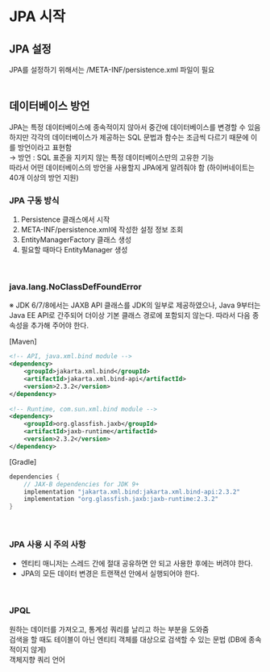 # JPA 시작
## JPA 설정
JPA를 설정하기 위해서는 /META-INF/persistence.xml 파일이 필요  
<br>

## 데이터베이스 방언
JPA는 특정 데이터베이스에 종속적이지 않아서 중간에 데이터베이스를 변경할 수 있음  
하지만 각각의 데이터베이스가 제공하는 SQL 문법과 함수는 조금씩 다르기 때문에 이를 방언이라고 표현함  
→ 방언 : SQL 표준을 지키지 않는 특정 데이터베이스만의 고유한 기능  
따라서 어떤 데이터베이스의 방언을 사용할지 JPA에게 알려줘야 함 (하이버네이트는 40개 이상의 방언 지원)
<br>

### JPA 구동 방식
1. Persistence 클래스에서 시작
2. META-INF/persistence.xml에 작성한 설정 정보 조회
3. EntityManagerFactory 클래스 생성
4. 필요할 때마다 EntityManager 생성  
<br>  

### java.lang.NoClassDefFoundError
※ JDK 6/7/8에서는 JAXB API 클래스를 JDK의 일부로 제공하였으나, Java 9부터는 Java EE API로 간주되어 더이상 기본 클래스 경로에 포함되지 않는다. 따라서 다음 종속성을 추가해 주어야 한다.  

[Maven]
```xml
<!-- API, java.xml.bind module -->
<dependency>
    <groupId>jakarta.xml.bind</groupId>
    <artifactId>jakarta.xml.bind-api</artifactId>
    <version>2.3.2</version>
</dependency>
 
<!-- Runtime, com.sun.xml.bind module -->
<dependency>
    <groupId>org.glassfish.jaxb</groupId>
    <artifactId>jaxb-runtime</artifactId>
    <version>2.3.2</version>
</dependency>
```

[Gradle]
```gradle
dependencies {
    // JAX-B dependencies for JDK 9+
    implementation "jakarta.xml.bind:jakarta.xml.bind-api:2.3.2"
    implementation "org.glassfish.jaxb:jaxb-runtime:2.3.2"
}
```
<br>

### JPA 사용 시 주의 사항
+ 엔티티 매니저는 스레드 간에 절대 공유하면 안 되고 사용한 후에는 버려야 한다.
+ JPA의 모든 데이터 변경은 트랜잭션 안에서 실행되어야 한다.  
<br>

### JPQL
원하는 데이터를 가져오고, 통계성 쿼리를 날리고 하는 부분을 도와줌  
검색을 할 때도 테이블이 아닌 엔티티 객체를 대상으로 검색할 수 있는 문법 (DB에 종속적이지 않게)  
객체지향 쿼리 언어
